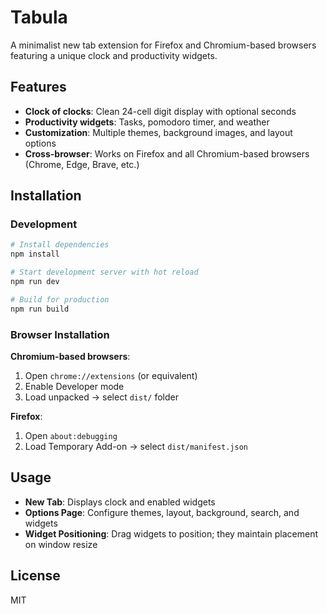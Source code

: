 # Tabula

A minimalist new tab extension for Firefox and Chromium-based browsers featuring a unique clock and productivity widgets.

## Features

- **Clock of clocks**: Clean 24-cell digit display with optional seconds
- **Productivity widgets**: Tasks, pomodoro timer, and weather
- **Customization**: Multiple themes, background images, and layout options
- **Cross-browser**: Works on Firefox and all Chromium-based browsers (Chrome, Edge, Brave, etc.)

## Installation

### Development

```bash
# Install dependencies
npm install

# Start development server with hot reload
npm run dev

# Build for production
npm run build
```

### Browser Installation

**Chromium-based browsers**:
1. Open `chrome://extensions` (or equivalent)
2. Enable Developer mode
3. Load unpacked → select `dist/` folder

**Firefox**:
1. Open `about:debugging`
2. Load Temporary Add-on → select `dist/manifest.json`

## Usage

- **New Tab**: Displays clock and enabled widgets
- **Options Page**: Configure themes, layout, background, search, and widgets
- **Widget Positioning**: Drag widgets to position; they maintain placement on window resize

## License

MIT
